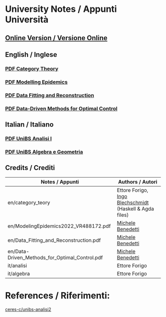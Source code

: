 # University Notes / Appunti Università

## [Online Version / Versione Online](https://hexwell.github.io/university-notes)


## English / Inglese

### [PDF Category Theory](https://raw.githubusercontent.com/hexwell/university-notes/main/en/category_theory/ct.pdf)
### [PDF Modelling Epidemics](https://raw.githubusercontent.com/hexwell/university-notes/main/en/ModelingEpidemics2022_VR488172.pdf)
### [PDF Data Fitting and Reconstruction](https://raw.githubusercontent.com/hexwell/university-notes/main/en/Data_Fitting_and_Reconstruction.pdf)
### [PDF Data-Driven Methods for Optimal Control](https://raw.githubusercontent.com/hexwell/university-notes/main/en/Data-Driven_Methods_for_Optimal_Control.pdf)


## Italian / Italiano

### [PDF UniBS Analisi I](https://raw.githubusercontent.com/hexwell/university-notes/main/it/analisi/analisi.pdf)
### [PDF UniBS Algebra e Geometria](https://raw.githubusercontent.com/hexwell/university-notes/main/it/algebra/algebra.pdf)


## Credits / Crediti

Notes / Appunti | Authors / Autori
-|-
en/category_teory | Ettore Forigo, [Ingo Blechschmidt](https://github.com/iblech) (Haskell & Agda files)
en/ModelingEpidemics2022_VR488172.pdf | [Michele Benedetti](https://github.com/MicheleBenedetti3320)
en/Data_Fitting_and_Reconstruction.pdf | [Michele Benedetti](https://github.com/MicheleBenedetti3320)
en/Data-Driven_Methods_for_Optimal_Control.pdf | [Michele Benedetti](https://github.com/MicheleBenedetti3320)
it/analisi | Ettore Forigo
it/algebra | Ettore Forigo


# References / Riferimenti:

[ceres-c/unibs-analisi2](https://github.com/ceres-c/unibs-analisi2)
